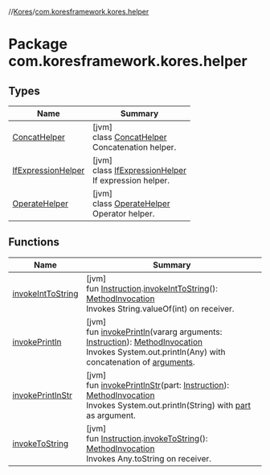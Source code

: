 //[Kores](../../index.md)/[com.koresframework.kores.helper](index.md)

# Package com.koresframework.kores.helper

## Types

| Name | Summary |
|---|---|
| [ConcatHelper](-concat-helper/index.md) | [jvm]<br>class [ConcatHelper](-concat-helper/index.md)<br>Concatenation helper. |
| [IfExpressionHelper](-if-expression-helper/index.md) | [jvm]<br>class [IfExpressionHelper](-if-expression-helper/index.md)<br>If expression helper. |
| [OperateHelper](-operate-helper/index.md) | [jvm]<br>class [OperateHelper](-operate-helper/index.md)<br>Operator helper. |

## Functions

| Name | Summary |
|---|---|
| [invokeIntToString](invoke-int-to-string.md) | [jvm]<br>fun [Instruction](../com.koresframework.kores/-instruction/index.md).[invokeIntToString](invoke-int-to-string.md)(): [MethodInvocation](../com.koresframework.kores.base/-method-invocation/index.md)<br>Invokes String.valueOf(int) on receiver. |
| [invokePrintln](invoke-println.md) | [jvm]<br>fun [invokePrintln](invoke-println.md)(vararg arguments: [Instruction](../com.koresframework.kores/-instruction/index.md)): [MethodInvocation](../com.koresframework.kores.base/-method-invocation/index.md)<br>Invokes System.out.println(Any) with concatenation of [arguments](invoke-println.md). |
| [invokePrintlnStr](invoke-println-str.md) | [jvm]<br>fun [invokePrintlnStr](invoke-println-str.md)(part: [Instruction](../com.koresframework.kores/-instruction/index.md)): [MethodInvocation](../com.koresframework.kores.base/-method-invocation/index.md)<br>Invokes System.out.println(String) with [part](invoke-println-str.md) as argument. |
| [invokeToString](invoke-to-string.md) | [jvm]<br>fun [Instruction](../com.koresframework.kores/-instruction/index.md).[invokeToString](invoke-to-string.md)(): [MethodInvocation](../com.koresframework.kores.base/-method-invocation/index.md)<br>Invokes Any.toString on receiver. |
